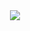 <div align=center><img class="img" src="https://github-readme-stats.vercel.app/api/top-langs/?username=nschaefr&theme=default&hide=tex" /></div>
